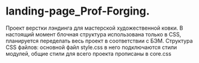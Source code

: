 # landing-page_Prof-Forging.
Проект верстки лэндинга для мастерской художественной ковки.
В настоящий момент блочная структура использована только в CSS, планируется переделать весь проект в соответствии с БЭМ.
Структура CSS файлов: основной файл style.css в него подключаются стили модулей, общие стили для всего проекта прописаны в core.css
